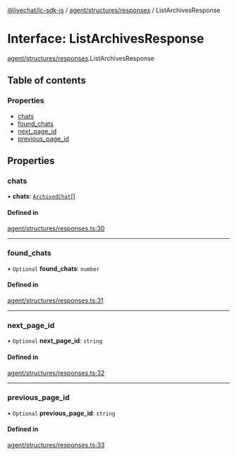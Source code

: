 [@livechat/lc-sdk-js](../README.md) / [agent/structures/responses](../modules/agent_structures_responses.md) / ListArchivesResponse

# Interface: ListArchivesResponse

[agent/structures/responses](../modules/agent_structures_responses.md).ListArchivesResponse

## Table of contents

### Properties

- [chats](agent_structures_responses.ListArchivesResponse.md#chats)
- [found\_chats](agent_structures_responses.ListArchivesResponse.md#found_chats)
- [next\_page\_id](agent_structures_responses.ListArchivesResponse.md#next_page_id)
- [previous\_page\_id](agent_structures_responses.ListArchivesResponse.md#previous_page_id)

## Properties

### chats

• **chats**: [`ArchivedChat`](agent_structures_structures.ArchivedChat.md)[]

#### Defined in

[agent/structures/responses.ts:30](https://github.com/livechat/lc-sdk-js/blob/a63b0a6/src/agent/structures/responses.ts#L30)

___

### found\_chats

• `Optional` **found\_chats**: `number`

#### Defined in

[agent/structures/responses.ts:31](https://github.com/livechat/lc-sdk-js/blob/a63b0a6/src/agent/structures/responses.ts#L31)

___

### next\_page\_id

• `Optional` **next\_page\_id**: `string`

#### Defined in

[agent/structures/responses.ts:32](https://github.com/livechat/lc-sdk-js/blob/a63b0a6/src/agent/structures/responses.ts#L32)

___

### previous\_page\_id

• `Optional` **previous\_page\_id**: `string`

#### Defined in

[agent/structures/responses.ts:33](https://github.com/livechat/lc-sdk-js/blob/a63b0a6/src/agent/structures/responses.ts#L33)
